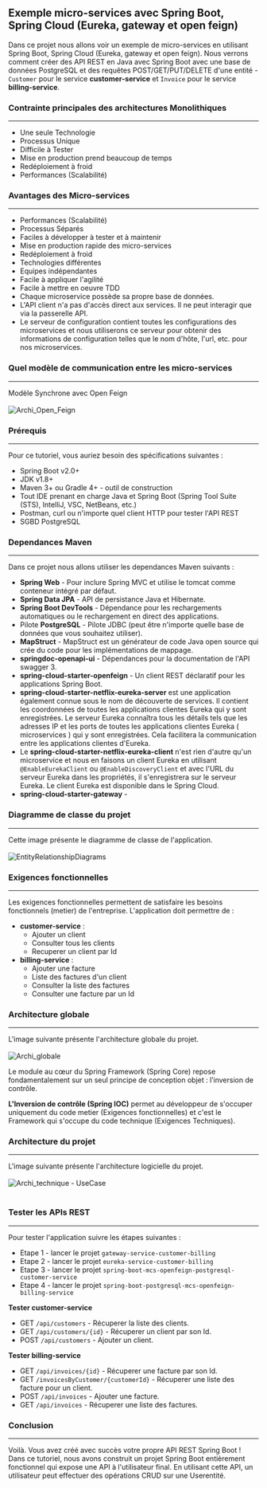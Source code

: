 ## Exemple micro-services avec Spring Boot, Spring Cloud (Eureka, gateway et open feign)
Dans ce projet nous allons voir un exemple de micro-services en utilisant Spring Boot, Spring Cloud (Eureka, gateway et open feign).
Nous verrons comment créer des API REST en Java avec Spring Boot avec une base de données PostgreSQL et des requêtes POST/GET/PUT/DELETE d'une entité - `Customer` pour le service **customer-service** et `Invoice` pour le service **billing-service**.

### Contrainte principales des architectures Monolithiques
---
* Une seule Technologie
* Processus Unique
* Difficile à Tester
* Mise en production prend beaucoup de temps
* Redéploiement à froid
* Performances (Scalabilité)

### Avantages des Micro-services
--- 
* Performances (Scalabilité)
* Processus Séparés
* Faciles à développer à tester et à maintenir
* Mise en production rapide des micro-services
* Redéploiement à froid
* Technologies différentes
* Equipes indépendantes
* Facile à appliquer l'agilité
* Facile à mettre en oeuvre TDD
* Chaque microservice possède sa propre base de données.
* L'API client n'a pas d'accès direct aux services. Il ne peut interagir que via la passerelle API.
* Le serveur de configuration contient toutes les configurations des microservices et nous utiliserons ce serveur pour obtenir des informations de configuration telles que le nom d'hôte, l'url, etc. pour nos microservices.

### Quel modèle de communication entre les micro-services
---
Modèle Synchrone avec Open Feign <br/><br/>
![Archi_Open_Feign](https://user-images.githubusercontent.com/75081354/137728252-da7ddde3-e07a-4972-9748-624beb9a1fcd.jpg)

### Prérequis
---
Pour ce tutoriel, vous auriez besoin des spécifications suivantes :
- Spring Boot v2.0+
- JDK v1.8+
- Maven 3+ ou Gradle 4+ - outil de construction
- Tout IDE prenant en charge Java et Spring Boot (Spring Tool Suite (STS), IntelliJ, VSC, NetBeans, etc.)
- Postman, curl ou n'importe quel client HTTP pour tester l'API REST
- SGBD PostgreSQL

### Dependances Maven
---
Dans ce projet nous allons utiliser les dependances Maven suivants :
- **Spring Web** - Pour inclure Spring MVC et utilise le tomcat comme conteneur intégré par défaut.
- **Spring Data JPA** - API de persistance Java et Hibernate.
- **Spring Boot DevTools** - Dépendance pour les rechargements automatiques ou le rechargement en direct des applications.
- Pilote **PostgreSQL** - Pilote JDBC (peut être n'importe quelle base de données que vous souhaitez utiliser).
- **MapStruct** - MapStruct est un générateur de code Java open source qui crée du code pour les implémentations de mappage.
- **springdoc-openapi-ui** - Dépendances pour la documentation de l'API swagger 3.
- **spring-cloud-starter-openfeign** - Un client REST déclaratif pour les applications Spring Boot.
- **spring-cloud-starter-netflix-eureka-server** est une application également connue sous le nom de découverte de services. Il contient les coordonnées de toutes les applications clientes Eureka qui y sont enregistrées. Le serveur Eureka connaîtra tous les détails tels que les adresses IP et les ports de toutes les applications clientes Eureka ( microservices ) qui y sont enregistrées. Cela facilitera la communication entre les applications clientes d'Eureka.
- Le **spring-cloud-starter-netflix-eureka-client** n'est rien d'autre qu'un microservice et nous en faisons un client Eureka en utilisant `@EnableEurekaClient` ou `@EnableDiscoveryClient` et avec l'URL du serveur Eureka dans les propriétés, il s'enregistrera sur le serveur Eureka. Le client Eureka est disponible dans le Spring Cloud.
- **spring-cloud-starter-gateway** - 

### Diagramme de classe du projet
---
Cette image présente le diagramme de classe de l'application.<br/><br/>
![EntityRelationshipDiagrams](https://user-images.githubusercontent.com/75081354/137728357-1ece09a3-e27a-4712-b619-01e41963bf75.jpg)

### Exigences fonctionnelles
---
Les exigences fonctionnelles permettent de satisfaire les besoins fonctionnels (metier) de l'entreprise.
L'application doit permettre de :
- **customer-service** :
	* Ajouter un client
	* Consulter tous les clients
	* Recuperer un client par Id
- **billing-service** :
	* Ajouter une facture
	* Liste des factures d'un client
	* Consulter la liste des factures
	* Consulter une facture par un Id

### Architecture globale
---
L'image suivante présente l'architecture globale du projet.<br/><br/>
![Archi_globale](https://user-images.githubusercontent.com/75081354/137728197-1a21d6a4-c9db-4f66-a8fb-4ef684602748.jpg)

Le module au cœur du Spring Framework (Spring Core) repose fondamentalement sur un seul principe de conception objet : l’inversion de contrôle.
	
**L'Inversion de contrôle (Spring IOC)** permet au développeur de s'occuper uniquement du code metier (Exigences fonctionnelles) et c'est le Framework qui s'occupe du code technique (Exigences Techniques).

### Architecture du projet
---
L'image suivante présente l'architecture logicielle du projet.<br/><br/>
![Archi_technique - UseCase](https://user-images.githubusercontent.com/75081354/137728303-d16671c2-ff08-4d4e-977f-75d07e5ec209.jpg)
<br/><br/>
### Tester les APIs REST
----
Pour tester l'application suivre les étapes suivantes :
* Etape 1 - lancer le projet `gateway-service-customer-billing`
* Etape 2 - lancer le projet `eureka-service-customer-billing`
* Etape 3 - lancer le projet `spring-boot-mcs-openfeign-postgresql-customer-service`
* Etape 4 - lancer le projet `spring-boot-postgresql-mcs-openfeign-billing-service`

**Tester customer-service**
* GET `/api/customers` - Récuperer la liste des clients.
* GET `/api/customers/{id}` - Récuperer un client par son Id.
* POST `/api/customers` - Ajouter un client.

**Tester billing-service**
* GET `/api/invoices/{id}` -  Récuperer une facture par son Id.
* GET `/invoicesByCustomer/{customerId}` - Récuperer une liste des facture pour un client.
* POST `/api/invoices` - Ajouter une facture.
* GET `/api/invoices` -  Récuperer une liste des factures.

### Conclusion
----
Voilà. Vous avez créé avec succès votre propre API REST Spring Boot !<br/>
Dans ce tutoriel, nous avons construit un projet Spring Boot entièrement fonctionnel qui expose une API à l'utilisateur final. En utilisant cette API, 
un utilisateur peut effectuer des opérations CRUD sur une Userentité.

